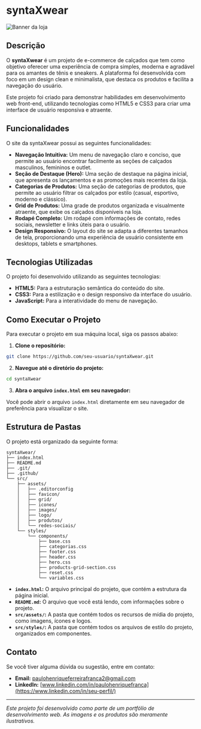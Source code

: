 # syntaXwear

![Banner da loja](src/assets/images/novoBanner.jpg)

## Descrição

O **syntaXwear** é um projeto de e-commerce de calçados que tem como objetivo oferecer uma experiência de compra simples, moderna e agradável para os amantes de tênis e sneakers. A plataforma foi desenvolvida com foco em um design clean e minimalista, que destaca os produtos e facilita a navegação do usuário.

Este projeto foi criado para demonstrar habilidades em desenvolvimento web front-end, utilizando tecnologias como HTML5 e CSS3 para criar uma interface de usuário responsiva e atraente.

## Funcionalidades

O site da syntaXwear possui as seguintes funcionalidades:

- **Navegação Intuitiva:** Um menu de navegação claro e conciso, que permite ao usuário encontrar facilmente as seções de calçados masculinos, femininos e outlet.
- **Seção de Destaque (Hero):** Uma seção de destaque na página inicial, que apresenta os lançamentos e as promoções mais recentes da loja.
- **Categorias de Produtos:** Uma seção de categorias de produtos, que permite ao usuário filtrar os calçados por estilo (casual, esportivo, moderno e clássico).
- **Grid de Produtos:** Uma grade de produtos organizada e visualmente atraente, que exibe os calçados disponíveis na loja.
- **Rodapé Completo:** Um rodapé com informações de contato, redes sociais, newsletter e links úteis para o usuário.
- **Design Responsivo:** O layout do site se adapta a diferentes tamanhos de tela, proporcionando uma experiência de usuário consistente em desktops, tablets e smartphones.

## Tecnologias Utilizadas

O projeto foi desenvolvido utilizando as seguintes tecnologias:

- **HTML5:** Para a estruturação semântica do conteúdo do site.
- **CSS3:** Para a estilização e o design responsivo da interface do usuário.
- **JavaScript:** Para a interatividade do menu de navegação.

## Como Executar o Projeto

Para executar o projeto em sua máquina local, siga os passos abaixo:

1. **Clone o repositório:**

```bash
git clone https://github.com/seu-usuario/syntaXwear.git
```

2. **Navegue até o diretório do projeto:**

```bash
cd syntaXwear
```

3. **Abra o arquivo `index.html` em seu navegador:**

Você pode abrir o arquivo `index.html` diretamente em seu navegador de preferência para visualizar o site.

## Estrutura de Pastas

O projeto está organizado da seguinte forma:

```
syntaXwear/
├── index.html
├── README.md
├── .git/
├── .github/
└── src/
    ├── assets/
    │   ├── .editorconfig
    │   ├── favicon/
    │   ├── grid/
    │   ├── icones/
    │   ├── images/
    │   ├── logo/
    │   ├── produtos/
    │   └── redes-sociais/
    └── styles/
        └── components/
            ├── base.css
            ├── categorias.css
            ├── footer.css
            ├── header.css
            ├── hero.css
            ├── products-grid-section.css
            ├── reset.css
            └── variables.css
```

- **`index.html`:** O arquivo principal do projeto, que contém a estrutura da página inicial.
- **`README.md`:** O arquivo que você está lendo, com informações sobre o projeto.
- **`src/assets/`:** A pasta que contém todos os recursos de mídia do projeto, como imagens, ícones e logos.
- **`src/styles/`:** A pasta que contém todos os arquivos de estilo do projeto, organizados em componentes.

## Contato

Se você tiver alguma dúvida ou sugestão, entre em contato:

- **Email:** [paulohenriqueferreirafranca2@gmail.com](mailto:seu-email@exemplo.com)
- **LinkedIn:** [www.linkedin.com/in/paulohenriquefranca](https://www.linkedin.com/in/seu-perfil/)

---

*Este projeto foi desenvolvido como parte de um portfólio de desenvolvimento web. As imagens e os produtos são meramente ilustrativos.*